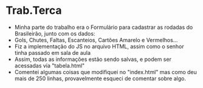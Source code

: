 # Trab.Terca
* Minha parte do trabalho era o Formulário para cadastrar as rodadas do Brasileirão, junto com os dados:
* Gols, Chutes, Faltas, Escanteios, Cartões Amarelo e Vermelhos...
* Fiz a implementação do JS no arquivo HTML, assim como o senhor tinha passado em sala de aula
* Assim, todas as informações estão sendo salvas, e podem ser acessadas via "tabela.html"
* Comentei algumas coisas que modifiquei no "index.html" mas como deu mais de 250 linhas, provavelmente esqueci de comentar sobre algo.
